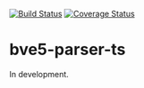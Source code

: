 [![Build Status](https://travis-ci.org/aoisupersix/bve5-parser-ts.svg?branch=master)](https://travis-ci.org/aoisupersix/bve5-parser-ts)
[![Coverage Status](https://coveralls.io/repos/github/aoisupersix/bve5-parser-ts/badge.svg?branch=master)](https://coveralls.io/github/aoisupersix/bve5-parser-ts?branch=master)

bve5-parser-ts
===

In development.
